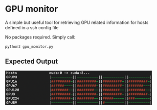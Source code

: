 # GPU monitor

A simple but useful tool for retrieving GPU related information for hosts defined in a ssh config file

No packages required. Simply call:

```
python3 gpu_monitor.py
```

## Expected Output

![alt text](sample.png)
